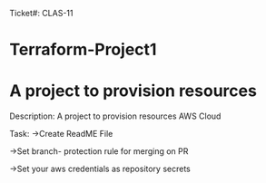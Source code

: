 Ticket#: CLAS-11
# Terraform-Project1
# A project to provision resources

Description:
A project to provision resources AWS Cloud

Task:
->Create ReadME File

->Set branch- protection rule for merging on PR

->Set your aws credentials as repository secrets
